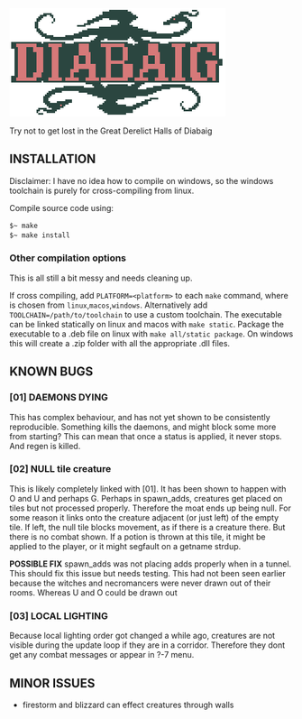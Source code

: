 ![logo](docs/images/logo.png)

Try not to get lost in the Great Derelict Halls of Diabaig

## INSTALLATION

Disclaimer: I have no idea how to compile on windows, so the windows toolchain is purely for cross-compiling from linux.

Compile source code using:

```bash
$~ make
$~ make install
```

### Other compilation options

This is all still a bit messy and needs cleaning up.

If cross compiling, add `PLATFORM=<platform>` to each `make` command, where <platform> is chosen from `linux`,`macos`,`windows`. Alternatively add `TOOLCHAIN=/path/to/toolchain` to use a custom toolchain.
The executable can be linked statically on linux and macos with `make static`.
Package the executable to a .deb file on linux with `make all/static package`. On windows this will create a .zip folder with all the appropriate .dll files.

## KNOWN BUGS

### [01] DAEMONS DYING

This has complex behaviour, and has not yet shown to be consistently reproducible.
Something kills the daemons, and might block some more from starting?
This can mean that once a status is applied, it never stops. And regen is killed.

### [02] NULL tile creature

This is likely completely linked with [01]. It has been shown to happen with O and U and perhaps G. 
Perhaps in spawn_adds, creatures get placed on tiles but not processed properly. Therefore the moat ends up being null. For some reason it links onto the creature adjacent (or just left) of the empty tile.
If left, the null tile blocks movement, as if there is a creature there. But there is no combat shown.  If a potion is thrown at this tile, it might be applied to the player, or it might segfault on a getname strdup.

**POSSIBLE FIX** spawn_adds was not placing adds properly when in a tunnel. This should fix this issue but needs testing.
This had not been seen earlier because the witches and necromancers were never drawn out of their rooms. Whereas U and O could be drawn out

### [03] LOCAL LIGHTING

Because local lighting order got changed a while ago, creatures are not visible during the update loop if they are in a corridor. Therefore they dont get any combat messages or appear in ?-7 menu. 



## MINOR ISSUES

- firestorm and blizzard can effect creatures through walls
